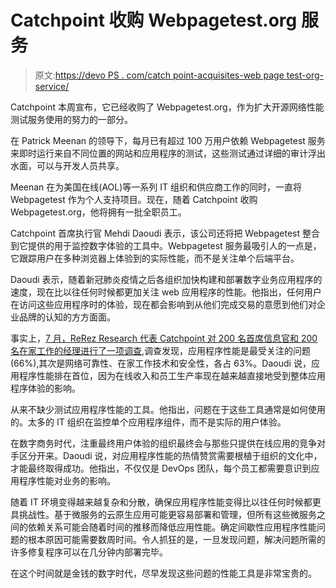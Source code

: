 # Catchpoint 收购 Webpagetest.org 服务

> 原文:[https://devo PS . com/catch point-acquisites-web page test-org-service/](https://devops.com/catchpoint-acquires-webpagetest-org-service/)

Catchpoint 本周宣布，它已经收购了 Webpagetest.org，作为扩大开源网络性能测试服务使用的努力的一部分。

在 Patrick Meenan 的领导下，每月已有超过 100 万用户依赖 Webpagetest 服务来即时运行来自不同位置的网站和应用程序的测试，这些测试通过详细的审计浮出水面，可以与开发人员共享。

Meenan 在为美国在线(AOL)等一系列 IT 组织和供应商工作的同时，一直将 Webpagetest 作为个人支持项目。现在，随着 Catchpoint 收购 Webpagetest.org，他将拥有一批全职员工。

Catchpoint 首席执行官 Mehdi Daoudi 表示，该公司还将把 Webpagetest 整合到它提供的用于监控数字体验的工具中。Webpagetest 服务最吸引人的一点是，它跟踪用户在多种浏览器上体验到的实际性能，而不是关注单个后端平台。

Daoudi 表示，随着新冠肺炎疫情之后各组织加快构建和部署数字业务应用程序的速度，现在比以往任何时候都更加关注 web 应用程序的性能。他指出，任何用户在访问这些应用程序时的体验，现在都会影响到从他们完成交易的意愿到他们对企业品牌的认知的方方面面。

事实上，[7 月，ReRez Research 代表 Catchpoint 对 200 名首席信息官和 200 名在家工作的经理进行了一项调查](https://www.globenewswire.com/news-release/2020/09/01/2086859/0/en/Catchpoint-2020-CIO-New-Normal-Survey-Reveals-Aggressive-IT-Strategies-More-than-Double-Positive-Business-Outcomes-during-COVID-19-Pandemic.html),调查发现，应用程序性能是最受关注的问题(66%),其次是网络可靠性、在家工作技术和安全性，各占 63%。Daoudi 说，应用程序性能排在首位，因为在线收入和员工生产率现在越来越直接地受到整体应用程序体验的影响。

从来不缺少测试应用程序性能的工具。他指出，问题在于这些工具通常是如何使用的。太多的 IT 组织在监控单个应用程序组件，而不是实际的用户体验。

在数字商务时代，注重最终用户体验的组织最终会与那些只提供在线应用的竞争对手区分开来。Daoudi 说，对应用程序性能的热情赞赏需要根植于组织的文化中，才能最终取得成功。他指出，不仅仅是 DevOps 团队，每个员工都需要意识到应用程序性能对业务的影响。

随着 IT 环境变得越来越复杂和分散，确保应用程序性能变得比以往任何时候都更具挑战性。基于微服务的云原生应用可能更容易部署和管理，但所有这些微服务之间的依赖关系可能会随着时间的推移而降低应用性能。确定间歇性应用程序性能问题的根本原因可能需要数周时间。令人抓狂的是，一旦发现问题，解决问题所需的许多修复程序可以在几分钟内部署完毕。

在这个时间就是金钱的数字时代，尽早发现这些问题的性能工具是非常宝贵的。